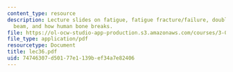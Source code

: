 ```yaml
---
content_type: resource
description: Lecture slides on fatigue, fatigue fracture/failure, double-cantilevered
  beam, and how human bone breaks.
file: https://ol-ocw-studio-app-production.s3.amazonaws.com/courses/3-032-mechanical-behavior-of-materials-fall-2007/74746307d50177e1139bef34a7e82406_lec36.pdf
file_type: application/pdf
resourcetype: Document
title: lec36.pdf
uid: 74746307-d501-77e1-139b-ef34a7e82406
---
```

